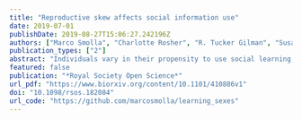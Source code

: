 ```yaml
---
title: "Reproductive skew affects social information use"
date: 2019-07-01
publishDate: 2019-08-27T15:06:27.242196Z
authors: ["Marco Smolla", "Charlotte Rosher", "R. Tucker Gilman", "Susanne Shultz"]
publication_types: ["2"]
abstract: "Individuals vary in their propensity to use social learning, the engine of cultural evolution, to acquire information about their environment. The causes of those differences, however, remain largely unclear. Using an agent-based model, we tested the hypothesis that as a result of reproductive skew differences in energetic requirements for reproduction affect the value of social information. We found that social learning is associated with lower variance in yield and is more likely to evolve in risk- averse low-skew populations than in high-skew populations. Reproductive skew may also result in sex differences in social information use, as empirical data suggest that females are often more risk-averse than males. To explore how risk may affect sex differences in learning strategies, we simulated learning in sexually reproducing populations where one sex experiences more reproductive skew than the other. When both sexes compete for the same resources, they tend to adopt extreme strategies: the sex with greater reproductive skew approaches pure individual learning and the other approaches pure social learning. These results provide insight into the conditions that promote individual and species level variation in social learning and so may affect cultural evolution."
featured: false
publication: "*Royal Society Open Science*"
url_pdf: "https://www.biorxiv.org/content/10.1101/410886v1"
doi: "10.1098/rsos.182084"
url_code: "https://github.com/marcosmolla/learning_sexes"
---
```


